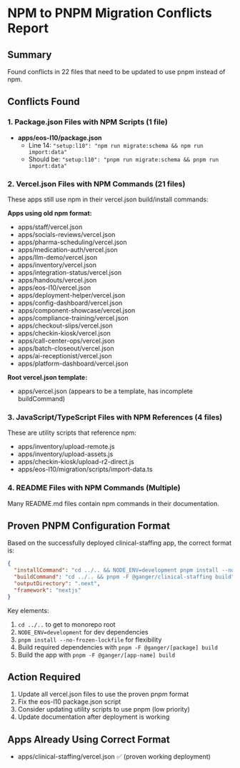 # NPM to PNPM Migration Conflicts Report

## Summary
Found conflicts in 22 files that need to be updated to use pnpm instead of npm.

## Conflicts Found

### 1. Package.json Files with NPM Scripts (1 file)
- **apps/eos-l10/package.json**
  - Line 14: `"setup:l10": "npm run migrate:schema && npm run import:data"`
  - Should be: `"setup:l10": "pnpm run migrate:schema && pnpm run import:data"`

### 2. Vercel.json Files with NPM Commands (21 files)
These apps still use npm in their vercel.json build/install commands:

**Apps using old npm format:**
- apps/staff/vercel.json
- apps/socials-reviews/vercel.json
- apps/pharma-scheduling/vercel.json
- apps/medication-auth/vercel.json
- apps/llm-demo/vercel.json
- apps/inventory/vercel.json
- apps/integration-status/vercel.json
- apps/handouts/vercel.json
- apps/eos-l10/vercel.json
- apps/deployment-helper/vercel.json
- apps/config-dashboard/vercel.json
- apps/component-showcase/vercel.json
- apps/compliance-training/vercel.json
- apps/checkout-slips/vercel.json
- apps/checkin-kiosk/vercel.json
- apps/call-center-ops/vercel.json
- apps/batch-closeout/vercel.json
- apps/ai-receptionist/vercel.json
- apps/platform-dashboard/vercel.json

**Root vercel.json template:**
- apps/vercel.json (appears to be a template, has incomplete buildCommand)

### 3. JavaScript/TypeScript Files with NPM References (4 files)
These are utility scripts that reference npm:
- apps/inventory/upload-remote.js
- apps/inventory/upload-assets.js
- apps/checkin-kiosk/upload-r2-direct.js
- apps/eos-l10/migration/scripts/import-data.ts

### 4. README Files with NPM Commands (Multiple)
Many README.md files contain npm commands in their documentation.

## Proven PNPM Configuration Format

Based on the successfully deployed clinical-staffing app, the correct format is:

```json
{
  "installCommand": "cd ../.. && NODE_ENV=development pnpm install --no-frozen-lockfile && pnpm -F @ganger/auth build && pnpm -F @ganger/ui build && pnpm -F @ganger/utils build && pnpm -F @ganger/config build",
  "buildCommand": "cd ../.. && pnpm -F @ganger/clinical-staffing build",
  "outputDirectory": ".next",
  "framework": "nextjs"
}
```

Key elements:
1. `cd ../..` to get to monorepo root
2. `NODE_ENV=development` for dev dependencies
3. `pnpm install --no-frozen-lockfile` for flexibility
4. Build required dependencies with `pnpm -F @ganger/[package] build`
5. Build the app with `pnpm -F @ganger/[app-name] build`

## Action Required

1. Update all vercel.json files to use the proven pnpm format
2. Fix the eos-l10 package.json script
3. Consider updating utility scripts to use pnpm (low priority)
4. Update documentation after deployment is working

## Apps Already Using Correct Format
- apps/clinical-staffing/vercel.json ✅ (proven working deployment)